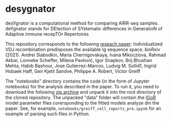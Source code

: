 # desygnator
desYgnator is a computational method for comparing AIRR-seq samples. deYgnator stands for DEtection of SYstematic differences in GeneratioN of Adaptive immune recepTOr Repertoires


This repository corresponds to the following [reseach paper](XXlink):
Individualized VDJ recombination predisposes the available Ig sequence space. bioRxiv (2021). Andrei Slabodkin, Maria Chernigovskaya, Ivana Mikocziova,  Rahmad Akbar, Lonneke Scheffer, Milena Pavlović, Igor Snapkov, Brij Bhushan Mehta, Habib Bashour, Jose Gutierrez-Marcos, Ludvig M. Sollid1, Ingrid Hobaek Haff, Geir Kjetil Sandve, Philippe A. Robert, Victor Greiff

The "notebooks" directory contains the code (in the form of Jupyter notebooks) for the analysis described in the paper. 
To run it, you need to download the following [zip archive](https://drive.google.com/file/d/1aJYufQC0xB26vqGa6bFWkN7pNGFh9fhL/) and unpack it into the root directory of the cloned repository. 
The unpacked "data" folder will contain the [IGoR](https://github.com/qmarcou/IGoR) model parameter files corersponding to the fitted models analyze din the paper. See, for example, `notebooks/greiff_cell_reports_pre.ipynb` for an example of parsing such files in Python.
